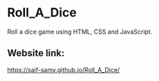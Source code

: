 # Roll_A_Dice
Roll a dice game using HTML, CSS and JavaScript.

## Website link:
https://saif-samy.github.io/Roll_A_Dice/
